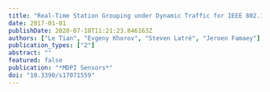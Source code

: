 ```yaml
---
title: "Real-Time Station Grouping under Dynamic Traffic for IEEE 802.11ah"
date: 2017-01-01
publishDate: 2020-07-18T11:21:23.846163Z
authors: ["Le Tian", "Evgeny Khorov", "Steven Latré", "Jeroen Famaey"]
publication_types: ["2"]
abstract: ""
featured: false
publication: "*MDPI Sensors*"
doi: "10.3390/s17071559"
---
```


